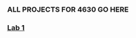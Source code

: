 ### ALL PROJECTS FOR 4630 GO HERE

### <a href="https://github.com/mtwbusiness102/ACCTMIS-4630-LAB-1"> Lab 1 </a>


